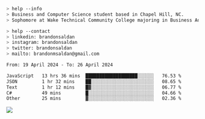 ````bash
> help --info
> Business and Computer Science student based in Chapel Hill, NC.
> Sophomore at Wake Technical Community College majoring in Business Administration.
````

````bash
> help --contact
> linkedin: brandonsaldan
> instagram: brandonsaldan
> twitter: brandonsaldan
> mailto: brandonmsaldan@gmail.com
````

<!--START_SECTION:waka-->

```txt
From: 19 April 2024 - To: 26 April 2024

JavaScript   13 hrs 36 mins  ███████████████████░░░░░░   76.53 %
JSON         1 hr 32 mins    ██░░░░░░░░░░░░░░░░░░░░░░░   08.65 %
Text         1 hr 12 mins    █▓░░░░░░░░░░░░░░░░░░░░░░░   06.77 %
C#           49 mins         █░░░░░░░░░░░░░░░░░░░░░░░░   04.66 %
Other        25 mins         ▓░░░░░░░░░░░░░░░░░░░░░░░░   02.36 %
```

<!--END_SECTION:waka-->

![](https://komarev.com/ghpvc/?username=brandonsaldan&color=6A8AFF)
